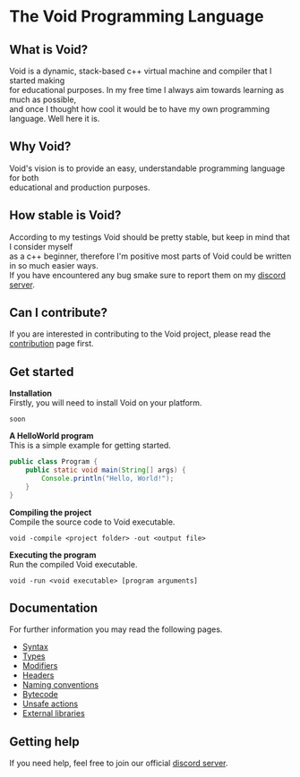 # The Void Programming Language 

## What is Void?
Void is a dynamic, stack-based c++ virtual machine and compiler that I started making<br>
for educational purposes. In my free time I always aim towards learning as much as possible,<br>
and once I thought how cool it would be to have my own programming language. Well here it is.

## Why Void?
Void's vision is to provide an easy, understandable programming language for both<br>
educational and production purposes.

## How stable is Void?
According to my testings Void should be pretty stable, but keep in mind that I consider myself<br>
as a c++ beginner, therefore I'm positive most parts of Void could be written in so much easier ways.<br>
If you have encountered any bug smake sure to report them on my [discord server](https://discord.gg/HdgnHqqGAW).

## Can I contribute?
If you are interested in contributing to the Void project, please read the [contribution](Contribution.md) page first.

## Get started

**Installation**<br>
Firstly, you will need to install Void on your platform.
``` 
soon
```

**A HelloWorld program**<br>
This is a simple example for getting started.
```java
public class Program {
    public static void main(String[] args) {
        Console.println("Hello, World!");
    }
}
```

**Compiling the project**<br>
Compile the source code to Void executable.
```
void -compile <project folder> -out <output file>
```

**Executing the program**<br>
Run the compiled Void executable.
```
void -run <void executable> [program arguments]
```

## Documentation
For further information you may read the following pages.
- [Syntax](Syntax.md)
- [Types](Types.md)
- [Modifiers](Modifiers.md)
- [Headers](Headers.md)
- [Naming conventions](Conventions.md)
- [Bytecode](Bytecode.md)
- [Unsafe actions](Unsafe.md)
- [External libraries](Libraries.md)

## Getting help
If you need help, feel free to join our official [discord server](https://discord.gg/HdgnHqqGAW).